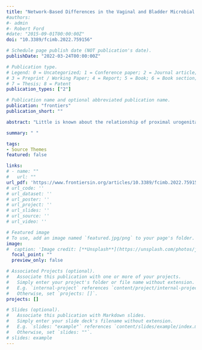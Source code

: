 ```yaml
---
title: "Network-Based Differences in the Vaginal and Bladder Microbial Communities Between Women With and Without Urgency Urinary Incontinence"
#authors:
#- admin
#- Robert Ford
#date: "2015-09-01T00:00:00Z"
doi: "10.3389/fcimb.2022.759156"

# Schedule page publish date (NOT publication's date).
publishDate: "2022-03-24T00:00:00Z"

# Publication type.
# Legend: 0 = Uncategorized; 1 = Conference paper; 2 = Journal article;
# 3 = Preprint / Working Paper; 4 = Report; 5 = Book; 6 = Book section;
# 7 = Thesis; 8 = Patent
publication_types: ["2"]

# Publication name and optional abbreviated publication name.
publication: "frontiers"
publication_short: ""

abstract: "Little is known about the relationship of proximal urogenital microbiomes in the bladder and the vagina and how this contributes to bladder health. In this study, we use a microbial ecology and network framework to understand the dynamics of interactions/co-occurrences of bacteria in the bladder and vagina in women with and without urgency urinary incontinence (UUI)."

summary: " " 

tags:
- Source Themes
featured: false

links:
# - name: ""
#   url: ""
url_pdf: 'https://www.frontiersin.org/articles/10.3389/fcimb.2022.759156/pdf'
# url_code: ''
# url_dataset: ''
# url_poster: ''
# url_project: ''
# url_slides: ''
# url_source: ''
# url_video: ''

# Featured image
# To use, add an image named `featured.jpg/png` to your page's folder.
image:
#  caption: 'Image credit: [**Unsplash**](https://unsplash.com/photos/jdD8gXaTZsc)'
  focal_point: ""
  preview_only: false

# Associated Projects (optional).
#   Associate this publication with one or more of your projects.
#   Simply enter your project's folder or file name without extension.
#   E.g. `internal-project` references `content/project/internal-project/index.md`.
#   Otherwise, set `projects: []`.
projects: []

# Slides (optional).
#   Associate this publication with Markdown slides.
#   Simply enter your slide deck's filename without extension.
#   E.g. `slides: "example"` references `content/slides/example/index.md`.
#   Otherwise, set `slides: ""`.
# slides: example
---
```




